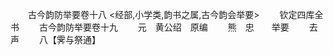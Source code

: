 <!-- { "loadSidebar": true } -->













　　古今韵防举要卷十八
<经部,小学类,韵书之属,古今韵会举要>
　　钦定四库全书
　　古今韵防举要卷十九
　　元　黄公绍　原编
　　熊　忠　　举要
　　去声
　　八【霁与祭通】
